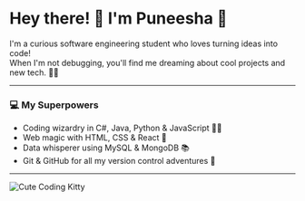 # Hey there! 👋 I'm Puneesha 💖

I'm a curious software engineering student who loves turning ideas into code!  
When I'm not debugging, you'll find me dreaming about cool projects and new tech. 🚀✨

---

### 💻 My Superpowers

- Coding wizardry in C#, Java, Python & JavaScript 🧙‍♀️  
- Web magic with HTML, CSS & React 🎨  
- Data whisperer using MySQL & MongoDB 📚  
- Git & GitHub for all my version control adventures 🐙  

---

![Cute Coding Kitty](https://media.giphy.com/media/JIX9t2j0ZTN9S/giphy.gif)



